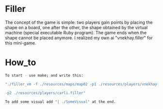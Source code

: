 # Filler
The concept of the game is simple: two players gain points by placing the shape on a board,
one after the other, the shape obtained by the virtual machine (special executable Ruby program).
The game ends when the shape cannot be placed anymore. I realized my own ai "vnekhay.filler" for this mini-game.
# How_to
``` bash
To start - use make; and write this:

"./filler_vm -f ./resources/maps/map02 -p1 ./resources/players/vnekhay.filler

-p2 ./resources/players/carli.filler"

To add some visual add "| ./SomeVisual" at the end.
```
